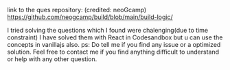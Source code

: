 link to the ques repository: (credited: neoGcamp)
https://github.com/neogcamp/build/blob/main/build-logic/

I tried solving the questions which I found were chalenging(due to time constraint)
I have solved them with React in Codesandbox but u can use the concepts in vanillajs also.
ps: Do tell me if you find any issue or a optimized solution.
Feel free to contact me if you find anything difficult to understand or help with any other question.
